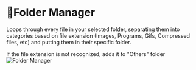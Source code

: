 # 📂Folder Manager
Loops through every file in your selected folder, separating them into categories based on file extension (Images, Programs, Gifs, Compressed files, etc) and putting them in their specific folder.

If the file extension is not recognized, adds it to "Others" folder
![Folder Manager](https://github.com/Danton1/Folder-Manager/assets/107024401/2733dc3b-909f-4860-ac61-c041f1b35a04)
